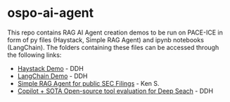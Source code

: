 # ospo-ai-agent

This repo contains RAG AI Agent creation demos to be run on PACE-ICE in form of py files (Haystack, Simple RAG Agent) and ipynb notebooks (LangChain). The folders containing these files can be accessed through the following links:

* [Haystack Demo](https://github.com/gt-ospo/ospo-ai-agent/tree/main/Demo/haystack_demo) - DDH
* [LangChain Demo](https://github.com/gt-ospo/ospo-ai-agent/tree/main/Demo/langchain_demo) - DDH
* [Simple RAG Agent for public SEC Filings](https://github.com/gt-ospo/ospo-ai-agent/tree/ken-shibata-rag) - Ken S.
* [Copilot + SOTA Open-source tool evaluation for Deep Seach](https://github.com/gt-ospo/ospo-ai-agent/blob/main/Demo/copilot%2Bopen-source_options.md) - DDH
